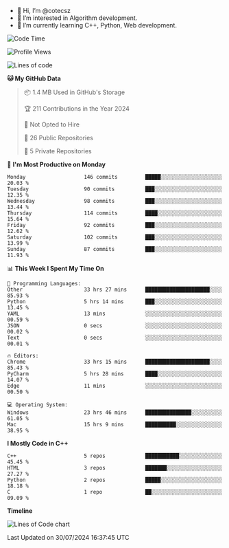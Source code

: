- 👋 Hi, I’m @cotecsz
- 👀 I’m interested in Algorithm development.
- 🌱 I’m currently learning C++, Python, Web development.

<!---
cotecsz/cotecsz is a ✨ special ✨ repository because its `README.md` (this file) appears on your GitHub profile.
You can click the Preview link to take a look at your changes.
--->

<!--START_SECTION:waka-->
![Code Time](http://img.shields.io/badge/Code%20Time-1%2C477%20hrs%2015%20mins-blue)

![Profile Views](http://img.shields.io/badge/Profile%20Views-0-blue)

![Lines of code](https://img.shields.io/badge/From%20Hello%20World%20I%27ve%20Written-1.2%20million%20lines%20of%20code-blue)

**🐱 My GitHub Data** 

> 📦 1.4 MB Used in GitHub's Storage 
 > 
> 🏆 211 Contributions in the Year 2024
 > 
> 🚫 Not Opted to Hire
 > 
> 📜 26 Public Repositories 
 > 
> 🔑 5 Private Repositories 
 > 
📅 **I'm Most Productive on Monday** 

```text
Monday                   146 commits         █████░░░░░░░░░░░░░░░░░░░░   20.03 % 
Tuesday                  90 commits          ███░░░░░░░░░░░░░░░░░░░░░░   12.35 % 
Wednesday                98 commits          ███░░░░░░░░░░░░░░░░░░░░░░   13.44 % 
Thursday                 114 commits         ████░░░░░░░░░░░░░░░░░░░░░   15.64 % 
Friday                   92 commits          ███░░░░░░░░░░░░░░░░░░░░░░   12.62 % 
Saturday                 102 commits         ███░░░░░░░░░░░░░░░░░░░░░░   13.99 % 
Sunday                   87 commits          ███░░░░░░░░░░░░░░░░░░░░░░   11.93 % 
```


📊 **This Week I Spent My Time On** 

```text
💬 Programming Languages: 
Other                    33 hrs 27 mins      █████████████████████░░░░   85.93 % 
Python                   5 hrs 14 mins       ███░░░░░░░░░░░░░░░░░░░░░░   13.45 % 
YAML                     13 mins             ░░░░░░░░░░░░░░░░░░░░░░░░░   00.59 % 
JSON                     0 secs              ░░░░░░░░░░░░░░░░░░░░░░░░░   00.02 % 
Text                     0 secs              ░░░░░░░░░░░░░░░░░░░░░░░░░   00.01 % 

🔥 Editors: 
Chrome                   33 hrs 15 mins      █████████████████████░░░░   85.43 % 
PyCharm                  5 hrs 28 mins       ████░░░░░░░░░░░░░░░░░░░░░   14.07 % 
Edge                     11 mins             ░░░░░░░░░░░░░░░░░░░░░░░░░   00.50 % 

💻 Operating System: 
Windows                  23 hrs 46 mins      ███████████████░░░░░░░░░░   61.05 % 
Mac                      15 hrs 9 mins       ██████████░░░░░░░░░░░░░░░   38.95 % 
```

**I Mostly Code in C++** 

```text
C++                      5 repos             ███████████░░░░░░░░░░░░░░   45.45 % 
HTML                     3 repos             ███████░░░░░░░░░░░░░░░░░░   27.27 % 
Python                   2 repos             █████░░░░░░░░░░░░░░░░░░░░   18.18 % 
C                        1 repo              ██░░░░░░░░░░░░░░░░░░░░░░░   09.09 % 
```



**Timeline**

![Lines of Code chart](https://raw.githubusercontent.com/cotecsz/cotecsz/master/assets/bar_graph.png)


 Last Updated on 30/07/2024 16:37:45 UTC
<!--END_SECTION:waka-->
